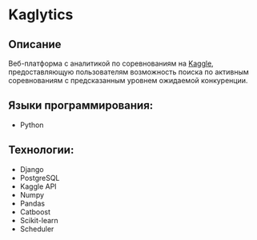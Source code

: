 # Kaglytics
## Описание
Веб-платформа с аналитикой по соревнованиям на [Kaggle](https://www.kaggle.com/), предоставляющую пользователям возможность поиска по активным соревнованиям с предсказанным уровнем ожидаемой конкуренции. 

## Языки программирования:
* Python

## Технологии:
* Django
* PostgreSQL
* Kaggle API
* Numpy
* Pandas
* Catboost
* Scikit-learn
* Scheduler
